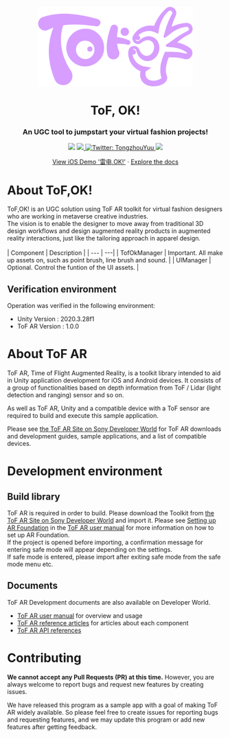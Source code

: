<p align="center">
  <img align="center" width="360" src="ToF%2COK!.png" />

  <h1 align="center">ToF, OK!</h1>
  <h3 align="center">An UGC tool to jumpstart your virtual fashion projects!</h3>
</p>

<!-- Badges -->
<p align="center">
  <a>
    <img src="https://img.shields.io/hexpm/l/plug">
  </a>
  <a href="https://github.com/Tongzhou-Yu/tof-ok/issues">
    <img src="https://img.shields.io/github/issues/PiyushSuthar/github-readme-quotes?style=flat-square">
  </a>
  <a href="https://twitter.com/TongzhouYuu" target="_blank">
    <img alt="Twitter: TongzhouYuu" src="https://img.shields.io/twitter/follow/TongzhouYuu?style=social" />
  </a>
  <a href="../../issues/new">
    <img src="https://img.shields.io/badge/Ask%20me-anything-1abc9c.svg">
  </a>
</p>
  
<!-- Links -->
<p align="center">
  <a href="https://testflight.apple.com/join/EMaJ7vUF" target="_blank">View iOS Demo '雷电,OK!'</a>
  <span> · </span>
  <a href="https://blog.csdn.net/weixin_45454260/article/details/125945766" target="_blank">Explore the docs</a>
</p>

<a name="about"></a>
# About ToF,OK!  

ToF,OK! is an UGC solution using ToF AR toolkit for virtual fashion designers who are working in metaverse creative industries.  
The vision is to enable the designer to move away from traditional 3D design workflows and design augmented reality products in augmented reality interactions, just like the tailoring approach in apparel design.  
<br />
| Component | Description |
| --- | ---|
| TofOkManager | Important. All make up assets on, such as point brush, line brush and sound. |
| UIManager | Optional. Control the funtion of the UI assets. |

## Verification environment

Operation was verified in the following environment:

* Unity Version  : 2020.3.28f1
* ToF AR Version : 1.0.0

<a name="about"></a>
# About ToF AR

ToF AR, Time of Flight Augmented Reality, is a toolkit library intended to aid in Unity application development for iOS and Android devices. It consists of a group of functionalities based on depth information from ToF / Lidar (light detection and ranging) sensor and so on.

As well as ToF AR, Unity and a compatible device with a ToF sensor are required to build and execute this sample application.

Please see [the ToF AR Site on Sony Developer World](https://developer.sony.com/develop/tof-ar) for ToF AR downloads and development guides, sample applications, and a list of compatible devices.  

<a name="environment"></a>
# Development environment

## Build library
ToF AR is required in order to build.
Please download the Toolkit from [the ToF AR Site on Sony Developer World](https://developer.sony.com/develop/tof-ar) and import it.
Please see [Setting up AR Foundation](https://developer.sony.com/develop/tof-ar/development-guides/docs/ToF_AR_User_Manual_en.html#_setting_up_ar_foundation) in the [ToF AR user manual](https://developer.sony.com/develop/tof-ar/development-guides/docs/ToF_AR_User_Manual_en.html) for more information on how to set up AR Foundation.  
If the project is opened before importing, a confirmation message for entering safe mode will appear depending on the settings.  
If safe mode is entered, please import after exiting safe mode from the safe mode menu etc.

## Documents

ToF AR Development documents are also available on Developer World.

* [ToF AR user manual](https://developer.sony.com/develop/tof-ar/development-guides/docs/ToF_AR_User_Manual_en.html) for overview and usage
* [ToF AR reference articles](https://developer.sony.com/develop/tof-ar/development-guides/docs/ToF_AR_Reference_Articles_en.html) for articles about each component
* [ToF AR API references](https://developer.sony.com/develop/tof-ar/development-guides/reference-api/reference/api/TofAr.V0.html)


<a name="contributing"></a>
# Contributing
**We cannot accept any Pull Requests (PR) at this time.** However, you are always welcome to report bugs and request new features by creating issues.

We have released this program as a sample app with a goal of making ToF AR widely available. So please feel free to create issues for reporting bugs and requesting features, and we may update this program or add new features after getting feedback.
